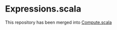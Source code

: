 # Expressions.scala

This repository has been merged into [Compute.scala](https://github.com/ThoughtWorksInc/Compute.scala)
